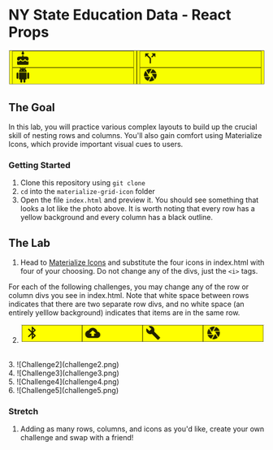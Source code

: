# NY State Education Data - React Props

![Initial Icons](icons_start.png)

## The Goal
In this lab, you will practice various complex layouts to build up the crucial skill of nesting rows and columns. You'll also gain comfort using Materialize Icons, which provide important visual cues to users.

### Getting Started

1. Clone this repository using `git clone`
2. `cd` into the `materialize-grid-icon` folder
3. Open the file `index.html` and preview it. You should see something that looks a lot like the photo above. It is worth noting that every row has a yellow background and every column has a black outline.

## The Lab
1. Head to <a href="https://materializecss.com/icons.html">Materialize Icons</a> and substitute the four icons in index.html with four of your choosing. Do not change any of the divs, just the `<i>` tags.

For each of the following challenges, you may change any of the row or column divs you see in index.html. Note that white space between rows indicates that there are two separate row divs, and no white space (an entirely yelllow background) indicates that items are in the same row.

2. ![Challenge1](challenge1.png)
<br>
3. ![Challenge2](challenge2.png)
<br>
4. ![Challenge3](challenge3.png)
<br>
5. ![Challenge4](challenge4.png)
<br>
6. ![Challenge5](challenge5.png)

### Stretch
1. Adding as many rows, columns, and icons as you'd like, create your own challenge and swap with a friend!
